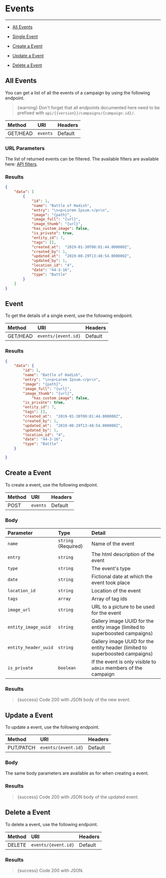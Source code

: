 # Events

---

- [All Events](#all-events)

- [Single Event](#event)
- [Create a Event](#create-event)
- [Update a Event](#update-event)
- [Delete a Event](#delete-event)

<a name="all-events"></a>
## All Events

You can get a list of all the events of a campaign by using the following endpoint.

> {warning} Don't forget that all endpoints documented here need to be prefixed with `api/{{version}}/campaigns/{campaign.id}/`.


| Method | URI | Headers |
| :- |   :-   |  :-  |
| GET/HEAD | `events` | Default |

### URL Parameters

The list of returned events can be filtered. The available filters are available here: <a href="/en/helpers/api-filters?type=event" target="_blank">API filters</a>.

### Results
```json
{
    "data": [
        {
            "id": 1,
            "name": "Battle of Hadish",
            "entry": "\n<p>Lorem Ipsum.</p>\n",
            "image": "{path}",
            "image_full": "{url}",
            "image_thumb": "{url}",
            "has_custom_image": false,
            "is_private": true,
            "entity_id": 7,
            "tags": [],
            "created_at":  "2019-01-30T00:01:44.000000Z",
            "created_by": 1,
            "updated_at":  "2019-08-29T13:48:54.000000Z",
            "updated_by": 1,
            "location_id": "4",
            "date": "44-3-16",
            "type": "Battle"
        }
    ]
}
```

<a name="event"></a>
## Event

To get the details of a single event, use the following endpoint.

| Method | URI | Headers |
| :- |   :-   |  :-  |
| GET/HEAD | `events/{event.id}` | Default |

### Results
```json
{
    "data": {
        "id": 1,
        "name": "Battle of Hadish",
        "entry": "\n<p>Lorem Ipsum.</p>\n",
        "image": "{path}",
        "image_full": "{url}",
        "image_thumb": "{url}",
            "has_custom_image": false,
        "is_private": true,
        "entity_id": 7,
        "tags": [],
        "created_at":  "2019-01-30T00:01:44.000000Z",
        "created_by": 1,
        "updated_at":  "2019-08-29T13:48:54.000000Z",
        "updated_by": 1,
        "location_id": "4",
        "date": "44-3-16",
        "type": "Battle"
    }

}
```


<a name="create-event"></a>
## Create a Event

To create a event, use the following endpoint.

| Method | URI | Headers |
| :- |   :-   |  :-  |
| POST | `events` | Default |

### Body

| Parameter | Type | Detail |
| :- |   :-   |  :-  |
| `name` | `string` (Required) | Name of the event |
| `entry` | `string` | The html description of the event |
| `type` | `string` | The event's type |
| `date` | `string` | Fictional date at which the event took place |
| `location_id` | `string` | Location of the event |
| `tags` | `array` | Array of tag ids |
| `image_url` | `string` | URL to a picture to be used for the event |
| `entity_image_uuid` | `string` | Gallery image UUID for the entity image (limited to superboosted campaigns) |
| `entity_header_uuid` | `string` | Gallery image UUID for the entity header (limited to superboosted campaigns) |
| `is_private` | `boolean` | If the event is only visible to `admin` members of the campaign |
### Results

> {success} Code 200 with JSON body of the new event.


<a name="update-event"></a>
## Update a Event

To update a event, use the following endpoint.

| Method | URI | Headers |
| :- |   :-   |  :-  |
| PUT/PATCH | `events/{event.id}` | Default |

### Body

The same body parameters are available as for when creating a event.

### Results

> {success} Code 200 with JSON body of the updated event.


<a name="delete-event"></a>
## Delete a Event

To delete a event, use the following endpoint.

| Method | URI | Headers |
| :- |   :-   |  :-  |
| DELETE | `events/{event.id}` | Default |

### Results

> {success} Code 200 with JSON.
